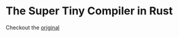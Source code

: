 # The Super Tiny Compiler in Rust

Checkout the [original](https://github.com/jamiebuilds/the-super-tiny-compiler)
